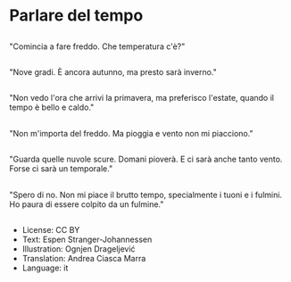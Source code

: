 # Parlare del tempo

##
"Comincia a fare freddo. Che temperatura c'è?"

##
"Nove gradi. È ancora autunno, ma presto sarà inverno."

##
"Non vedo l'ora che arrivi la primavera, ma preferisco l'estate, quando il tempo è bello e caldo."

##
"Non m'importa del freddo. Ma pioggia e vento non mi piacciono."

##
"Guarda quelle nuvole scure. Domani pioverà. E ci sarà anche tanto vento. Forse ci sarà un temporale."

##
"Spero di no. Non mi piace il brutto tempo, specialmente i tuoni e i fulmini. Ho paura di essere colpito da un fulmine."

##
* License: CC BY
* Text: Espen Stranger-Johannessen
* Illustration: Ognjen Drageljević
* Translation: Andrea Ciasca Marra
* Language: it
